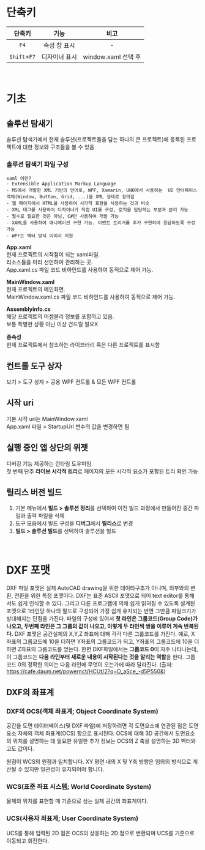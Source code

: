 # 단축키

|    단축키    |     기능      |        비고         |
| :----------: | :-----------: | :-----------------: |
|     `F4`     | 속성 창 표시  |          -          |
| `Shift`+`F7` | 디자이너 표시 | window.xaml 선택 후 |

<br>

# 기초

## 솔루션 탐새기

솔루션 탐색기에서 현재 솔루션(프로젝트들을 담는 하나의 큰 프로젝트)에 등록된 프로젝트에 대한 정보와 구조들을 볼 수 있음

### 솔루션 탐색기 파일 구성

```
xaml 이란?
- Extensible Application Markup Language
- MS에서 개발한 XML 기반의 언어로, WPF, Xamarin, UNO에서 사용하는  UI 인터페이스 객체(Window, Button, Grid, ...)을 XML 형태로 정의함
- 웹 페이지에서 HTML을 사용하여 시각적 표현을 사용하는 것과 비슷
- XML 태그를 사용하여 디자이너가 직접 UI를 구성, 로직을 담당하는 부분과 분리 가능
- 필수로 필요한 것은 아님, C#만 사용하여 개발 가능
- XAML을 사용하여 애니메이션 구현 가능. 이벤트 트리거를 추가 구현하여 응답하도록 구성 가능
- WPF는 벡터 방식 이미지 지원
```

**App.xaml**<br>
현재 프로젝트의 시작점이 되는 xaml파일.<br>
리소스들을 미리 선언하여 관리하는 곳.<br>
App.xaml.cs 파일 코드 비하인드를 사용하여 동적으로 제어 가능.

**MainWindow.xaml**<br>
현재 프로젝트의 메인화면.<br>
MainWindow.xaml.cs 파일 코드 비하인드를 사용하여 동적으로 제어 가능.<br>

**Assemblyinfo.cs**<br>
해당 프로젝트의 어셈블리 정보를 포함하고 있음.<br>
보통 특별한 상황 아닌 이상 건드릴 필요X<br>

**종속성**<br>
현재 프로젝트에서 참조하는 라이브러리 혹은 다른 프로젝트를 표시함

## 컨트롤 도구 상자

보기 > 도구 상자 > 공용 WPF 컨트롤 & 모든 WPF 컨트롤

## 시작 uri

기본 시작 uri는 MainWindow.xaml<br>
App.xaml 파일 > StartupUri 변수의 값을 변경하면 됨

## 실행 중인 앱 상단의 위젯

디버깅 기능 제공하는 런타임 도우미임<br>
첫 번째 단추 **라이브 시각적 트리**로 페이지의 모든 시각적 요소가 포함된 트리 확인 가능

## 릴리스 버전 빌드

1. 기본 메뉴에서 **빌드 > 솔루션 정리**를 선택하여 이전 빌드 과정에서 만들어진 중간 파일과 출력 파일을 삭제
2. 도구 모음에서 빌드 구성을 **디버그**에서 **릴리스**로 변경
3. **빌드 > 솔루션 빌드**를 선택하여 솔루션을 빌드

<br>

# DXF 포맷

DXF 파일 포맷은 실제 AutoCAD drawing을 위한 데이타구조가 아니며, 외부와의 변환, 전환을 위한 특정 포맷이다. DXF는 표준 ASCII 포맷으로 되어 text editor를 통해서도 쉽게 인식할 수 있다. 그리고 다른 프로그램에 의해 쉽게 읽혀질 수 있도록 설계된 포맷으로 1라인당 하나의 필드로 구성되어 가장 쉽게 유지되는 반면 그만큼 파일크기가 방대해지는 단점을 가진다. 파일의 구성에 있어서 **첫 라인은 그룹코드(Group Code)가 나오고, 두번째 라인은 그 그룹의 값이 나오고, 이렇게 두 라인씩 쌍을 이루어 계속 반복된다.**
DXF 포맷은 공간실체의 X,Y,Z 좌표에 대해 각각 다른 그룹코드를 가진다. 예로, X좌표의 그룹코드에 10을 더하면 Y좌표의 그룹코드가 되고, Y좌표의 그룹코드에 10을 더하면 Z좌표의 그룹코드를 얻는다. 한편 DXF파일에서는 **그룹코드 0**이 자주 나타나는데, 이 그룹코드는 **다음 라인부터 새로운 내용이 시작된다는 것을 알리는 역할**을 한다. 그룹코드 0의 정확한 의미는 다음 라인에 무엇이 오는가에 따라 달라진다.
(출처: https://cafe.daum.net/powernct/HCUt/2?q=D_aSce_-d5P550&)

## DXF의 좌표계

### DXF의 OCS(객체 좌표계; Object Coordinate System)

공간을 도면 데이터베이스(및 DXF 파일)에 저장하려면 각 도면요소에 연관된 점은 도면요소 자체의 객체 좌표계(OCS) 항으로 표시된다. OCS에 대해 3D 공간에서 도면요소의 위치를 설명하는 데 필요한 유일한 추가 정보는 OCS의 Z 축을 설명하는 3D 벡터와 고도 값이다.

원점이 WCS의 원점과 일치합니다.
XY 평면 내의 X 및 Y축 방향은 임의의 방식으로 계산될 수 있지만 일관성이 유지되어야 합니다.

### WCS(표준 좌표 시스템; World Coordinate System)

물체의 위치를 표현할 때 기준으로 삼는 실제 공간의 좌표계이다.

### UCS(사용자 좌표계; User Coordinate System)

UCS를 통해 입력된 2D 점은 OCS의 상응하는 2D 점으로 변환되며 UCS를 기준으로 이동되고 회전한다.
